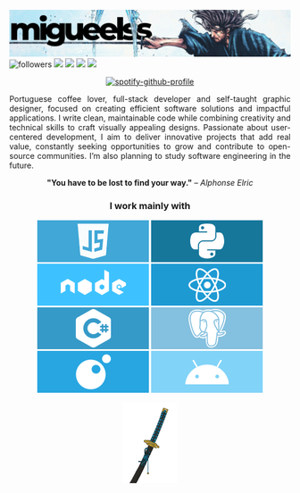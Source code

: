 <img src="./bannergh.png"><br>
<span>
  <img alt="followers" title="Follow me on Github" src="https://img.shields.io/badge/FOLLOW-3-02A9FF?logo=github&logoColor=white&style=for-the-badge&labelColor=0288D1"/>
  <img src="https://img.shields.io/badge/Spotify-1ED760?style=for-the-badge&logo=spotify&logoColor=white"/>
  <img src="https://img.shields.io/badge/steam-%23000000.svg?style=for-the-badge&logo=steam&logoColor=white"/>
  <img src="https://img.shields.io/badge/AniList-02A9FF?logo=anilist&logoColor=white&labelColor=02A9FF&style=for-the-badge"/>
  <img src="https://img.shields.io/badge/Buy%20Me%20a%20Coffee-ffdd00?style=for-the-badge&logo=buy-me-a-coffee&logoColor=black"/>
</span>
<p align="center"><a href="https://spotify-github-profile.kittinanx.com/api/view?uid=31r4nfefefbycx4yso5ybfycwvqq&redirect=true">
  <img src="https://spotify-github-profile.kittinanx.com/api/view?uid=31r4nfefefbycx4yso5ybfycwvqq&cover_image=true&theme=novatorem&show_offline=false&background_color=121212&interchange=false&bar_color=3d91ff&bar_color_cover=false" alt="spotify-github-profile">
</a></p>
<p align="justify">Portuguese coffee lover, full-stack developer and self-taught graphic designer, focused on creating efficient software solutions and impactful applications. I write clean, maintainable code while combining creativity and technical skills to craft visually appealing designs. Passionate about user-centered development, I aim to deliver innovative projects that add real value, constantly seeking opportunities to grow and contribute to open-source communities. I’m also planning to study software engineering in the future.</p>
<p align="center"><b>"You have to be lost to find your way."</b> – <i>Alphonse Elric</i></p>
<h3 align="center">I work mainly with</h3>
<p align='center'>
<img src="./images/js.png"> <img src="./images/py.png"> <img src="./images/nodejs.png"> <img src="./images/react.png"> <img src="./images/cst.png"> <img src="./images/pgsql.png"> <img src="./images/lua.png"> <img src="./images/android.png">
<p>
<p align="center"><img height="20%" width="20%" src="images/katanagif.gif"></p>
